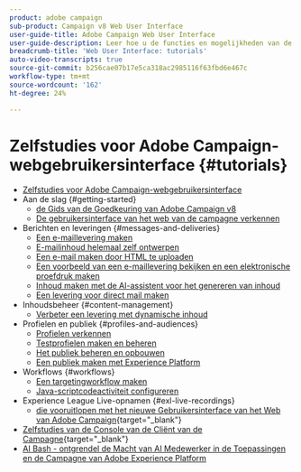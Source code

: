 ```yaml
---
product: adobe campaign
sub-product: Campaign v8 Web User Interface
user-guide-title: Adobe Campaign Web User Interface
user-guide-description: Leer hoe u de functies en mogelijkheden van de Adobe Campaign Web User Interface kunt gebruiken.
breadcrumb-title: 'Web User Interface: tutorials'
auto-video-transcripts: true
source-git-commit: b256cae07b17e5ca318ac2985116f63fbd6e467c
workflow-type: tm+mt
source-wordcount: '162'
ht-degree: 24%

---
```



# Zelfstudies voor Adobe Campaign-webgebruikersinterface {#tutorials}

+ [Zelfstudies voor Adobe Campaign-webgebruikersinterface](/help/ac-web-learn-main/overview.md)
+ Aan de slag {#getting-started}
   + [ de Gids van de Goedkeuring van Adobe Campaign v8 ](https://experienceleague.adobe.com/nl/docs/campaign-web/acs-to-ac/home)
   + [De gebruikersinterface van het web van de campagne verkennen](/help/get-started/explore-the-web-ui.md)
+ Berichten en leveringen {#messages-and-deliveries}
   + [Een e-maillevering maken](/help/deliveries/create-an-email-delivery.md)
   + [E-mailinhoud helemaal zelf ontwerpen](/help/design-the-delivery/create-email-content-from-scratch.md)
   + [Een e-mail maken door HTML te uploaden](/help/design-the-delivery/create-an-email-by-uploading-html.md)
   + [Een voorbeeld van een e-maillevering bekijken en een elektronische proefdruk maken](/help/deliveries/preview-and-proof-an-email-delivery.md)
   + [Inhoud maken met de AI-assistent voor het genereren van inhoud](/help/design-the-delivery/create-content-using-the-ai-assistant.md)
   + [Een levering voor direct mail maken](/help/design-the-delivery/create-a-direct-mail-delivery.md)
+ Inhoudsbeheer {#content-management}
   + [Verbeter een levering met dynamische inhoud](/help/design-the-delivery/enhance-a-delivery-with-dynamic-content.md)
+ Profielen en publiek {#profiles-and-audiences}
   + [Profielen verkennen](/help/profiles-and-audiences/explore-profiles.md)
   + [Testprofielen maken en beheren](/help/profiles-and-audiences/create-and-manage-test-profiles.md)
   + [Het publiek beheren en opbouwen](/help/profiles-and-audiences/manage-and-build-audiences.md)
   + [Een publiek maken met Experience Platform](/help/profiles-and-audiences/create-an-audience-with-experience-platform.md)
+ Workflows {#workflows}
   + [Een targetingworkflow maken](/help/workflows/create-a-targeting-workflow.md)
   + [Java-scriptcodeactiviteit configureren](/help/workflows/configure-java-script-code-activity.md)
+ Experience League Live-opnamen {#exl-live-recordings}
   + [ die vooruitlopen met het nieuwe Gebruikersinterface van het Web van Adobe Campaign](https://experienceleague.adobe.com/docs/events/experience-league-live-recordings/episodes/exl-live-episode-02-29-24.html?lang=nl-NL){target="_blank"}
+ [ Zelfstudies van de Console van de Cliënt van de Campagne](https://experienceleague.adobe.com/docs/campaign-learn/tutorials/overview.html?lang=nl-NL){target="_blank"}
+ [ AI Bash - ontgrendel de Macht van AI Medewerker in de Toepassingen en de Campagne van Adobe Experience Platform ](https://experienceleague.adobe.com/nl/docs/events/experience-league-live-recordings/episodes/exl-live-episode-09-26-24)
